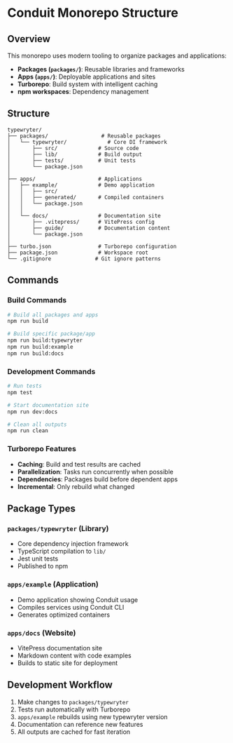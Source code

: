 # Conduit Monorepo Structure

## Overview

This monorepo uses modern tooling to organize packages and applications:

- **Packages (`packages/`)**: Reusable libraries and frameworks
- **Apps (`apps/`)**: Deployable applications and sites
- **Turborepo**: Build system with intelligent caching
- **npm workspaces**: Dependency management

## Structure

```
typewryter/
├── packages/                 # Reusable packages
│   └── typewryter/             # Core DI framework
│       ├── src/             # Source code
│       ├── lib/             # Build output
│       ├── tests/           # Unit tests
│       └── package.json
│
├── apps/                    # Applications
│   ├── example/             # Demo application
│   │   ├── src/
│   │   ├── generated/       # Compiled containers
│   │   └── package.json
│   │
│   └── docs/                # Documentation site
│       ├── .vitepress/      # VitePress config
│       ├── guide/           # Documentation content
│       └── package.json
│
├── turbo.json               # Turborepo configuration
├── package.json             # Workspace root
└── .gitignore              # Git ignore patterns
```

## Commands

### Build Commands

```bash
# Build all packages and apps
npm run build

# Build specific package/app
npm run build:typewryter
npm run build:example
npm run build:docs
```

### Development Commands

```bash
# Run tests
npm test

# Start documentation site
npm run dev:docs

# Clean all outputs
npm run clean
```

### Turborepo Features

- **Caching**: Build and test results are cached
- **Parallelization**: Tasks run concurrently when possible
- **Dependencies**: Packages build before dependent apps
- **Incremental**: Only rebuild what changed

## Package Types

### `packages/typewryter` (Library)

- Core dependency injection framework
- TypeScript compilation to `lib/`
- Jest unit tests
- Published to npm

### `apps/example` (Application)

- Demo application showing Conduit usage
- Compiles services using Conduit CLI
- Generates optimized containers

### `apps/docs` (Website)

- VitePress documentation site
- Markdown content with code examples
- Builds to static site for deployment

## Development Workflow

1. Make changes to `packages/typewryter`
2. Tests run automatically with Turborepo
3. `apps/example` rebuilds using new typewryter version
4. Documentation can reference new features
5. All outputs are cached for fast iteration
